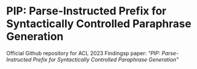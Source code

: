 # PIP: Parse-Instructed Prefix for Syntactically Controlled Paraphrase Generation
Official Github repository for ACL 2023 Findingsp paper: *"PIP: Parse-Instructed Prefix for Syntactically Controlled Paraphrase Generation"*
